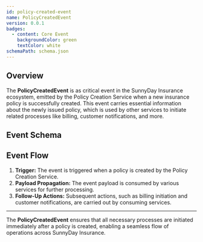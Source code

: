 ```yaml
---
id: policy-created-event
name: PolicyCreatedEvent
version: 0.0.1
badges:
  - content: Core Event
    backgroundColor: green
    textColor: white
schemaPath: schema.json
---
```


## Overview

The **PolicyCreatedEvent** is as critical event in the SunnyDay Insurance ecosystem, emitted by the Policy Creation Service when a new insurance policy is successfully created. This event carries essential information about the newly issued policy, which is used by other services to initiate related processes like billing, customer notifications, and more.

<NodeGraph />

## Event Schema
<SchemaViewer file="schema.json"/>

## Event Flow

1. **Trigger:** The event is triggered when a policy is created by the Policy Creation Service.
2. **Payload Propagation:** The event payload is consumed by various services for further processing.
3. **Follow-Up Actions:** Subsequent actions, such as billing initiation and customer notifications, are carried out by consuming services.

---

The **PolicyCreatedEvent** ensures that all necessary processes are initiated immediately after a policy is created, enabling a seamless flow of operations across SunnyDay Insurance.
